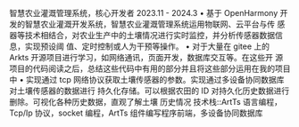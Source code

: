 智慧农业灌溉管理系统，核心开发者 2023.11 - 2024.3
• 基于 OpenHarmony 开发的智慧农业灌溉开发系统，智慧农业灌溉管理系统运用物联网、云平台与传 感器等技术相结合，对农业生产中的土壤情况进行实时监控，并分析传感器数据信息，实现预设阈 值、定时控制或人为干预等操作。
• 对于大量在 gitee 上的 Arkts 开源项目进行学习，如网络通讯，页面开发，数据库交互等。在这些开 源项目的代码阅读之后，总结这些代码中有用的部分并且将这些部分运用在我的项目中
• 实现通过 tcp 网络协议获取土壤传感器的参数。实现通过多设备协同数据库对土壤传感器的数据进行 持久化存储。可以根据农田的 ID 对持久化历史数据进行删除。可视化各种历史数据，直观了解土壤 历史情况
技术栈::ArtTs 语言编程，Tcp/Ip 协议，socket 编程，ArtTs 组件编写程序前端，多设备协同数据库
